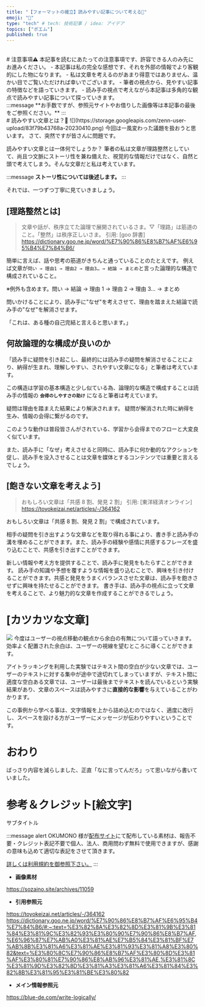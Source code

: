 ```yaml
---
title: "【フォーマットの確立】読みやすい記事について考える🤔"
emoji: "🤔"
type: "tech" # tech: 技術記事 / idea: アイデア
topics: ["ポエム"]
published: true
---
```

<br>
# 注意事項⚠️
本記事を読むにあたっての注意事項です、許容できる人のみ先にお進みください。
- 本記事は私の完全な感想です、それを外部の情報でより客観的にした物になります。
- 私は文章を考えるのがあまり得意ではありません、温かい目でご覧いただければ幸いでございます。
- 筆者の視点から、見やすい記事の特徴などを語っていきます。
- 読み手の視点で考えながら本記事は多角的な観点で読みやすい記事について探っていきます。
<br>
:::message
**お手数ですが、参照元サイトやお借りした画像等は本記事の最後をご参照ください。**
:::
<br>
# 読みやすい文章とは？🤔
![](https://storage.googleapis.com/zenn-user-upload/83f79b43768a-20230410.png)
今回は一風変わった議題を扱おうと思います。
さて、突然ですが皆さんに問題です。

読みやすい文章とは一体何でしょうか？
筆者の私は文章が理路整然としていて、尚且つ文脈にストーリ性を兼ね備えた、視覚的な情報だけではなく、自然と頭で考えてしまう。そんな文章だと私は考えています。

:::message
**ストーリ性については後述します。**
:::

それでは、一つずつ丁寧に見ていきましょう。

## [理路整然とは]

> 文章や話が、秩序立てた論理で展開されているさま。▽「理路」は筋道のこと。「整然」は秩序正しいさま。
> 引用: [goo 辞書] https://dictionary.goo.ne.jp/word/%E7%90%86%E8%B7%AF%E6%95%B4%E7%84%B6/

簡単に言えば、話や思考の筋道がきちんと通っていることのたとえです。
例えば文章が`問い → 理由1 → 理由2 → 理由3… → 結論 → まとめ`と言った論理的な構造で構成されていること。

※例外も含めます。問い → 結論 → 理由 1 → 理由 2 → 理由 3… → まとめ

問いかけることにより、読み手に"なぜ"を考えさせて、理由を踏まえた結論で読み手の"なぜ"を解消させます。

「これは、ある種の自己完結と言えると思います。」

## 何故論理的な構成が良いのか

「読み手に疑問を引き起こし、最終的には読み手の疑問を解消させることにより、納得が生まれ、理解しやすい、されやすい文章になる」と筆者は考えています。

この構造は学習の基本構造と少し似ている為、論理的な構造で構成することは読み手の情報の **`会得のしやすさの助け`** になると筆者は考えています。

疑問は理由を踏まえた結果により解決されます。
疑問が解消された時に納得を生み、情報の会得に繋がるのです。

このような動作は普段皆さんがされている、学習から会得までのフローと大変良く似ています。

また、読み手に「なぜ」考えさせると同時に、読み手に何か動的なアクションを促し、読み手を没入させることは文章を媒体とするコンテンツでは重要と言えるでしょう。

## [飽きない文章を考えよう]

> おもしろい文章は「共感 8 割、発見 2 割」
> 引用: [東洋経済オンライン] https://toyokeizai.net/articles/-/364162

おもしろい文章は「共感 8 割、発見 2 割」で構成されています。

相手の疑問を引き出すような文章などを取り得れる事により、書き手と読み手の溝を埋めることができます。また、読み手の経験や感情に共感するフレーズを盛り込むことで、共感を引き出すことができます。

新しい情報や考え方を提供することで、読み手に発見をもたらすことができます。
読み手の知識や予想を覆すような情報を盛り込むことで、興味を引き付けることができます。共感と発見をうまくバランスさせた文章は、読み手を飽きさせずに興味を持たせることができます。
書き手は、読み手の視点に立って文章を考えることで、より魅力的な文章を作成することができるでしょう。

# [カツカツな文章]
![](https://storage.googleapis.com/zenn-user-upload/d416856d064d-20230410.png)
今度はユーザーの視点移動の観点から余白の有無について語っていきます。
効率よく配置された余白は、ユーザーの視線を望むところに導くことができます。

アイトラッキングを利用した実験ではテキスト間の空白が少ない文章では、ユーザーのテキストに対する集中が途中で途切れてしまっていますが、テキスト間に適度な空白ある文章では、ユーザーは最後までテキストを読んでいるという実験結果があり、文章のスペースは読みやすさに**直接的な影響**を与えていることがわかります。

この事例から学べる事は、文字情報を上から詰め込むのではなく、適度に改行し、スペースを設ける方がユーザーにメッセージが伝わりやすいということです。
<br>
# おわり
ばっさり内容を減らしました、正直「なに言ってんだろ」って思いながら書いていました。

# 参考＆クレジット[絵文字]
サブタイトル
<br>

:::message alert
OKUMONO 様が[配布サイト](https://sozaino.site/)にて配布している素材は、報告不要・クレジット表記不要で個人、法人、商用問わず無料で使用できますが、感謝の意味も込めて適切な表記をさせて頂きます。

[詳しくは利用規約を御参照下さい。](https://sozaino.site/kiyaku)
:::

- **画像素材**

https://sozaino.site/archives/11059

- **引用参照元**

https://toyokeizai.net/articles/-/364162
https://dictionary.goo.ne.jp/word/%E7%90%86%E8%B7%AF%E6%95%B4%E7%84%B6/#:~:text=%E3%82%8A%E3%82%8D%E3%81%9B%E3%81%84%E3%81%9C%E3%82%93%E3%80%90%E7%90%86%E8%B7%AF,%E6%96%87%E7%AB%A0%E3%81%AE%E7%B5%84%E3%81%BF%E7%AB%8B%E3%81%A6%E3%81%AE%E3%81%93%E3%81%A8%E3%80%82&text=%E3%80%8C%E7%90%86%E8%B7%AF%E3%80%8D%E3%81%AF%E3%80%81%E7%90%86%E8%AB%96%E3%81%AE,%E3%81%8C%E3%81%9D%E3%82%8D%E3%81%A3%E3%81%A6%E3%81%84%E3%82%8B%E3%81%95%E3%81%BE%E3%80%82

- **メイン情報参照元**

https://blue-de.com/write-logically/